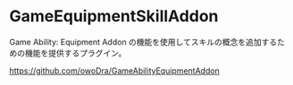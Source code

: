 # GameEquipmentSkillAddon
Game Ability: Equipment Addon の機能を使用してスキルの概念を追加するための機能を提供するプラグイン。

https://github.com/owoDra/GameAbilityEquipmentAddon
